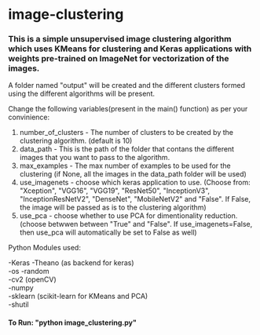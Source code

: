# image-clustering

### This is a simple unsupervised image clustering algorithm which uses KMeans for clustering and Keras applications with weights pre-trained on ImageNet for vectorization of the images.


A folder named "output" will be created and the different clusters formed using the different algorithms will be present. 

Change the following variables(present in the main() function) as per your convinience:
1) number_of_clusters - The number of clusters to be created by the clustering algorithm. (default is 10)
2) data_path - This is the path of the folder that contans the different images that you want to pass to the algorithm.
3) max_examples - The max number of examples to be used for the clustering (if None, all the images in the data_path folder will be used)
4) use_imagenets - choose which keras application to use. (Choose from: "Xception", "VGG16", "VGG19", "ResNet50", "InceptionV3", "InceptionResNetV2", "DenseNet", "MobileNetV2" and "False". If False, the image will be passed as is to the clustering algorithm)
5) use_pca - choose whether to use PCA for dimentionality reduction. (choose betwwen between "True" and "False". If use_imagenets=False, then use_pca will automatically be set to False as well) 


Python Modules used:

-Keras 
-Theano (as backend for keras)  
-os
-random  
-cv2 (openCV)  
-numpy  
-sklearn (scikit-learn for KMeans and PCA)  
-shutil


#### To Run: "python image_clustering.py"
